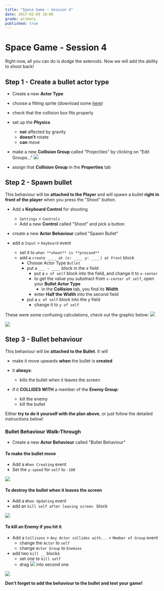 ```yaml
---
title: "Space Game — Session 4"
date: 2017-02-09 10:00
grade: primary
published: true
---
```


# Space Game - Session 4

Right now, all you can do is dodge the asteroids. Now we will add the ability to shoot back!

## Step 1 - Create a bullet actor type

- Create a new **Actor Type**
 
- choose a fitting sprite (download some [here](https://www.dropbox.com/s/r9h5d5rvqo2svc6/bullets.zip?dl=0))

- check that the collision box fits properly

- set up the **Physics**
  - **not** affected by gravity
  - **doesn't** rotate
  - **can** move

- make a new **Collision Group** called "Projectiles" by clicking on "Edit Groups..."
![](http://i.imgur.com/3wqWqgT.png)

- assign that **Collision Group** in the **Properties** tab


## Step 2 - Spawn bullet

This behaviour will be **attached to the Player** and will spawn a bullet **right in front of the player** when you press the "Shoot" button.

- Add a **Keyboard Control** for shooting
  - `Settings` > `Controls`
  - Add a new **Control** called "Shoot" and pick a button
  
- create a new **Actor Behaviour** called "Spawn Bullet"

- add a `Input` > `Keyboard` event
  - set it to `when **shoot** is **pressed**`
  - add a `create ____ at (x: ____ y: ____) at Front` block
    - Choose Actor Type `Bullet`
    - put a `___ - ____` block in the x field
      - put a `x of self` block into the field, and change it to `x-center`
      - to get the value you substract from `x-center of self`, open your **Bullet Actor Type**
        - in the **Collision** tab, you find its **Width**
      - enter **Half the Width** into the second field
    - put a `x of self` block into the y field 
      - change it to `y of self`
 
 These were some confusing calculations, check out the graphic below:
![](http://i.imgur.com/z5pbp9w.png)

![](http://i.imgur.com/0LVNY91.png)



## Step 3 - Bullet behaviour

This behaviour will be **attached to the Bullet**. It will
- make it move upwards **when** the bullet is **created** 

- it **always**:
  - kills the bullet when it leaves the screen

- if it **COLLIDES WITH** a member of the **Enemy Group**:
  - kill the enemy
  - kill the bullet
  

Either **try to do it yourself with the plan above**, or just follow the detailed instructions below!


### Bullet Behaviour Walk-Through
- Create a new **Actor Behaviour** called "Bullet Behaviour"


#### To make the bullet move
- Add a `When Creating` event
- Set the `y-speed` for `self` to `-100`

![](http://i.imgur.com/nbG1E5g.png)

#### To destroy the bullet when it leaves the screen
- Add a `When Updating` event
- add an `kill self after leaving screen ` block

![](http://i.imgur.com/vhf4IqR.png)
  
#### To kill an Enemy if you hit it

- Add a `Collisons` > `Any Actor collides with...` > `Member of Group` event
  - change the `Actor` to `self`
  - change `Actor Group` to `Enemies`
- add two `kill __` blocks
  - set one to `kill self`
  - drag ![](http://i.imgur.com/1KvIrOq.png) into second one
  
![](http://i.imgur.com/67l7rfG.png)


**Don't forget to add the behaviour to the bullet and test your game!**

